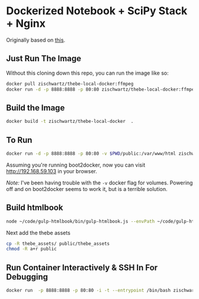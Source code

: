 

Dockerized Notebook + SciPy Stack + Nginx
=================================

Originally based on [this](https://github.com/ipython/docker-notebook/tree/master/scipyserver).

## Just Run The Image
Without this cloning down this repo, you can run the image like so:

```bash
docker pull zischwartz/thebe-local-docker:ffmpeg
docker run -d -p 8888:8888 -p 80:80 zischwartz/thebe-local-docker:ffmpeg
```

## Build the Image

```bash
docker build -t zischwartz/thebe-local-docker  .
```

## To Run 

```bash
docker run -d -p 8888:8888 -p 80:80 -v $PWD/public:/var/www/html zischwartz/thebe-local-docker
```

Assuming you're running boot2docker, now you can visit http://192.168.59.103 in your browser.

*Note:* I've been having trouble with the `-v` docker flag for volumes. Powering off  and on boot2docker seems to work it, but is a terrible solution.

## Build htmlbook

```bash
node ~/code/gulp-htmlbook/bin/gulp-htmlbook.js --envPath ~/code/gulp-htmlbook/.env --configPath $PWD/example_content/atlas.json --destination $PWD/public --copyAll
```

Next add the thebe assets

```bash
cp -R thebe_assets/ public/thebe_assets 
chmod -R a+r public
```


## Run Container Interactively & SSH In For Debugging

```bash
docker run  -p 8888:8888 -p 80:80 -i -t --entrypoint /bin/bash zischwartz/thebe-local-docker
```
